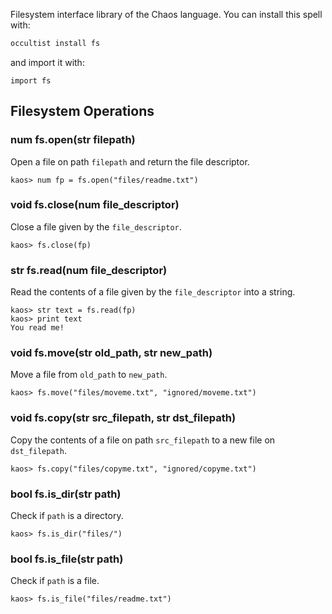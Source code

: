 Filesystem interface library of the Chaos language. You can install this spell with:

```bash
occultist install fs
```

and import it with:

```chaos
import fs
```

## Filesystem Operations

### num fs.open(str filepath)

Open a file on path `filepath` and return the file descriptor.

```chaos
kaos> num fp = fs.open("files/readme.txt")
```

### void fs.close(num file_descriptor)

Close a file given by the `file_descriptor`.

```chaos
kaos> fs.close(fp)
```

### str fs.read(num file_descriptor)

Read the contents of a file given by the `file_descriptor` into a string.

```chaos
kaos> str text = fs.read(fp)
kaos> print text
You read me!

```

### void fs.move(str old_path, str new_path)

Move a file from `old_path` to `new_path`.

```chaos
kaos> fs.move("files/moveme.txt", "ignored/moveme.txt")
```

### void fs.copy(str src_filepath, str dst_filepath)

Copy the contents of a file on path `src_filepath` to a new file on `dst_filepath`.

```chaos
kaos> fs.copy("files/copyme.txt", "ignored/copyme.txt")
```

### bool fs.is_dir(str path)

Check if `path` is a directory.

```chaos
kaos> fs.is_dir("files/")
```

### bool fs.is_file(str path)

Check if `path` is a file.

```chaos
kaos> fs.is_file("files/readme.txt")
```
